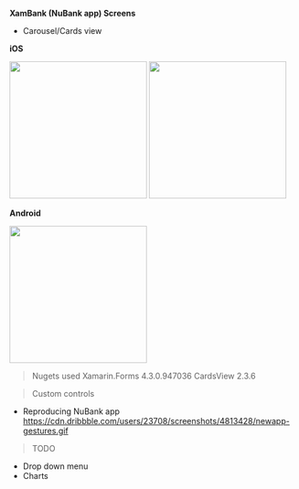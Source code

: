 **XamBank (NuBank app) Screens**

- Carousel/Cards view

**iOS**

<img src="https://i.imgur.com/lpVw6EK.png" width="240">
<img src="https://i.imgur.com/252oryP.png" width="240">



**Android**

<img src="https://i.imgur.com/Pg5FdhN.png" width="240">



> Nugets used
    Xamarin.Forms 4.3.0.947036 
    CardsView 2.3.6  

> Custom controls
- Reproducing NuBank app
 https://cdn.dribbble.com/users/23708/screenshots/4813428/newapp-gestures.gif


> TODO
- Drop down menu
- Charts
